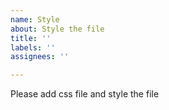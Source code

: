 ```yaml
---
name: Style
about: Style the file
title: ''
labels: ''
assignees: ''

---
```


Please add css file and style the file
